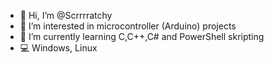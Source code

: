 - 👋 Hi, I’m @Scrrrratchy
- 👀 I’m interested in microcontroller (Arduino) projects
- 🌱 I’m currently learning C,C++,C# and PowerShell skripting
- 💻 Windows, Linux
